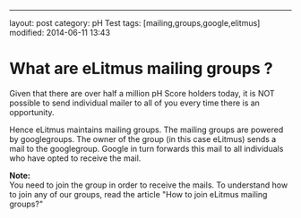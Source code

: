 ---
layout: post
category: pH Test
tags: [mailing,groups,google,elitmus]
modified: 2014-06-11 13:43


# What are eLitmus mailing groups ?

Given that there are over half a million pH Score holders today, it is NOT possible to send individual mailer to all of you every time there is an opportunity.  
  
  
Hence eLitmus maintains mailing groups. The mailing groups are powered by googlegroups. The owner of the group (in this case eLitmus) sends a mail to the googlegroup. Google in turn forwards this mail to all individuals who have opted to receive the mail.  
  
  
**Note:**  
You need to join the group in order to receive the mails. To understand how to join any of our groups, read the article "How to join eLitmus mailing groups?"

